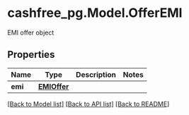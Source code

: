 # cashfree_pg.Model.OfferEMI
EMI offer object

## Properties

Name | Type | Description | Notes
------------ | ------------- | ------------- | -------------
**emi** | [**EMIOffer**](EMIOffer.md) |  | 

[[Back to Model list]](../README.md#documentation-for-models) [[Back to API list]](../README.md#documentation-for-api-endpoints) [[Back to README]](../README.md)


